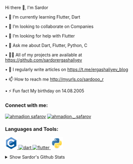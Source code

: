 Hi there 👋, I'm Sardor

• 🌱 I’m currently learning Flutter, Dart

• 👯 I’m looking to collaborate on Companies

• 🤝 I’m looking for help with Flutter

• 💬 Ask me about Dart, Flutter, Python, C

• 👨‍💻 All of my projects are available at https://github.com/sardorergashaliyev

• 📝 I regularly write articles on https://t.me/ergashaliyev_blog

• 📫 How to reach me http://myurls.co/sardooo_r

• ⚡ Fun fact My birthday on 14.08.2005

<h3 align="left">Connect with me:</h3>
<p align="left">
<a href="https://www.linkedin.com/in/sardor-ergashaliyev-031018247/" target="blank"><img align="center" src="https://raw.githubusercontent.com/rahuldkjain/github-profile-readme-generator/master/src/images/icons/Social/linked-in-alt.svg" alt="ahmadjon safarov" height="30" width="40" /></a>
<a href="https://www.instagram.com/sardooo_r/" target="blank"><img align="center" src="https://raw.githubusercontent.com/rahuldkjain/github-profile-readme-generator/master/src/images/icons/Social/instagram.svg" alt="ahmadjon._.safarov" height="30" width="40" /></a>

</p>




<h3 align="left">Languages and Tools:</h3>
<p align="left"> <a href="https://www.cprogramming.com/" target="_blank" rel="noreferrer"> <img src="https://raw.githubusercontent.com/devicons/devicon/master/icons/c/c-original.svg" alt="c" width="40" height="40"/> </a> <a href="https://dart.dev" target="_blank" rel="noreferrer"> <img src="https://www.vectorlogo.zone/logos/dartlang/dartlang-icon.svg" alt="dart" width="40" height="40"/> </a> <a href="https://flutter.dev" target="_blank" rel="noreferrer"> <img src="https://www.vectorlogo.zone/logos/flutterio/flutterio-icon.svg" alt="flutter" width="40" height="40"/> </a> <a href="https://www.python.org" target="_blank" rel="noreferrer"> <img src="https://raw.githubusercontent.com/devicons/devicon/master/icons/python/python-original.svg" alt="python" width="40" height="40"/> </a> </p>


<details>
  <summary> Show Sardor's Github Stats</summary>
  <br>
  
  <a href="#">
    <img align="left" src="https://github-readme-stats.vercel.app/api/top-langs/?username=sardorergashaliyev&layout=compact&hide=html" alt="Sardor Ergashaliyev" />
  </a>
  
  <a href="#">
   >&nbsp;<img align="center" src="https://github-readme-stats.vercel.app/api?username=sardorergashaliyev&show_icons=true" alt="Sardor Ergashaliyev" />
  </a>
  
  ![GitHub followers](https://img.shields.io/github/followers/bek-n?logo=GitHub&style=for-the-badge)

  
  <p align="left"> <a href="https://github.com/ryo-ma/github-profile-trophy"><img src="https://github-profile-trophy.vercel.app/?username=sardorergashaliyev" alt="Sardor Ergashaliyev" /></a> </p>
</details>
